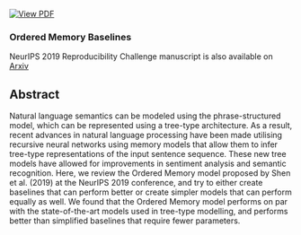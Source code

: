 [![View PDF](https://img.shields.io/badge/View-PDF-red)](Ordered-memory.pdf)

### Ordered Memory Baselines

NeurIPS 2019 Reproducibility Challenge manuscript is also available on [Arxiv](https://arxiv.org/abs/2302.06451)

## Abstract
Natural language semantics can be modeled using the phrase-structured model, which can be represented using a tree-type architecture. As a result, recent advances in natural language processing have been made utilising recursive neural networks using memory models that allow them to infer tree-type representations of the input sentence sequence. These new tree models have allowed for improvements in sentiment analysis and semantic recognition. Here, we review the Ordered Memory model proposed by Shen et al. (2019) at the NeurIPS 2019 conference, and try to either create baselines that can perform better or create simpler models that can perform equally as well. We found that the Ordered Memory model performs on par with the state-of-the-art models used in tree-type modelling, and performs better than simplified baselines that require fewer parameters.


